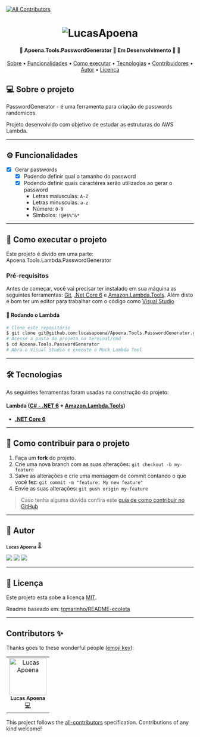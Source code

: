 <!-- ALL-CONTRIBUTORS-BADGE:START - Do not remove or modify this section -->
[![All Contributors](https://img.shields.io/badge/all_contributors-1-orange.svg?style=flat-square)](#contributors-)
<!-- ALL-CONTRIBUTORS-BADGE:END -->
<h1 align="center">
<img alt="LucasApoena" title="#LucasApoena" src="https://www.lucasapoena.eti.br/wp-content/uploads/2020/05/cropped-logo_lucasapoena.png" />
</h1>

<h4 align="center"> 
	🚧  Apoena.Tools.PasswordGenerator 🖖 Em Desenvolvimento 🚀 🚧
</h4>

<p align="center">
 <a href="#-sobre-o-projeto">Sobre</a> •
 <a href="#-funcionalidades">Funcionalidades</a> • 
 <a href="#-como-executar-o-projeto">Como executar</a> • 
 <a href="#-tecnologias">Tecnologias</a> • 
 <a href="#-contribuidores">Contribuidores</a> • 
 <a href="#-autor">Autor</a> • 
 <a href="#user-content--licença">Licença</a>
</p>


## 💻 Sobre o projeto

 PasswordGenerator - é uma ferramenta para criação de passwords randomicos.


Projeto desenvolvido com objetivo de estudar as estruturas do AWS Lambda.

---

## ⚙️ Funcionalidades

- [x] Gerar passwords
  - [x] Podendo definir qual o tamanho do password
  - [x] Podendo definir quais caractéres serão utilizados ao gerar o password
    - Letras maíusculas: ``A-Z``
    - Letras minusculas: ``a-z``
    - Número: ``0-9``
    - Simbolos: ``!@#$%^&*``
  

---

## 🚀 Como executar o projeto

Este projeto é divido em uma parte:
Apoena.Tools.Lambda.PasswordGenerator 

### Pré-requisitos

Antes de começar, você vai precisar ter instalado em sua máquina as seguintes ferramentas:
[Git](https://git-scm.com), [.Net Core 6](https://dotnet.microsoft.com/en-us/download/dotnet/6.0) e [Amazon.Lambda.Tools](https://github.com/aws/aws-extensions-for-dotnet-cli#aws-lambda-amazonlambdatools). 
Além disto é bom ter um editor para trabalhar com o código como [Visual Studio](https://visualstudio.microsoft.com/pt-br/downloads/)

#### 🎲 Rodando o Lambda

```bash
# Clone este repositório
$ git clone git@github.com:lucasapoena/Apoena.Tools.PasswordGenerator.git
# Acesse a pasta do projeto no terminal/cmd
$ cd Apoena.Tools.PasswordGenerator
# Abra o Visual Studio e execute o Mock Lambda Tool
```

---

## 🛠 Tecnologias

As seguintes ferramentas foram usadas na construção do projeto:

#### **Lambda**  ([C# - .NET 6](#)  +  [Amazon.Lambda.Tools](#))

-   **[.NET Core 6](#)**

---


## 💪 Como contribuir para o projeto

1. Faça um **fork** do projeto.
2. Crie uma nova branch com as suas alterações: `git checkout -b my-feature`
3. Salve as alterações e crie uma mensagem de commit contando o que você fez: `git commit -m "feature: My new feature"`
4. Envie as suas alterações: `git push origin my-feature`
> Caso tenha alguma dúvida confira este [guia de como contribuir no GitHub](./CONTRIBUTING.md)
---

## 🦸 Autor

<sub><b>Lucas Apoena</b></sub></a> <a href="https://www.lucasapoena.eti.br/" title="Smile">🙂</a>
<br />

<p align="left">
    <a href="https://www.linkedin.com/in/lucasapoena/"><img src="https://img.shields.io/badge/-lucasapoena-0077B5?style=flat&logo=Linkedin&logoColor=white"/></a>
    <a href="https://medium.com/@lucasapoena"><img src="https://img.shields.io/badge/-@lucasapoena-%2312100E?style=flat&logo=medium&logoColor=white"/></a>
    <a href="mailto:contato@lucasapoena.eti.br"><img src="https://img.shields.io/badge/-contato@lucasapoena.eti.br-D14836?style=flat&logo=Gmail&logoColor=white"/></a>
</p>

---

## 📝 Licença

Este projeto esta sobe a licença [MIT](./LICENSE).

Readme baseado em: [tgmarinho/README-ecoleta](https://github.com/tgmarinho/README-ecoleta)

---


## Contributors ✨

Thanks goes to these wonderful people ([emoji key](https://allcontributors.org/docs/en/emoji-key)):

<!-- ALL-CONTRIBUTORS-LIST:START - Do not remove or modify this section -->
<!-- prettier-ignore-start -->
<!-- markdownlint-disable -->
<table>
  <tbody>
    <tr>
      <td align="center"><a href="https://www.lucasapoena.eti.br/"><img src="https://avatars.githubusercontent.com/u/135553?v=4?s=100" width="100px;" alt="Lucas Apoena"/><br /><sub><b>Lucas Apoena</b></sub></a><br /><a href="https://github.com/lucasapoena/Apoena.Tools.PasswordGenerator/commits?author=lucasapoena" title="Code">💻</a></td>
    </tr>
  </tbody>
</table>

<!-- markdownlint-restore -->
<!-- prettier-ignore-end -->

<!-- ALL-CONTRIBUTORS-LIST:END -->

This project follows the [all-contributors](https://github.com/all-contributors/all-contributors) specification. Contributions of any kind welcome!
